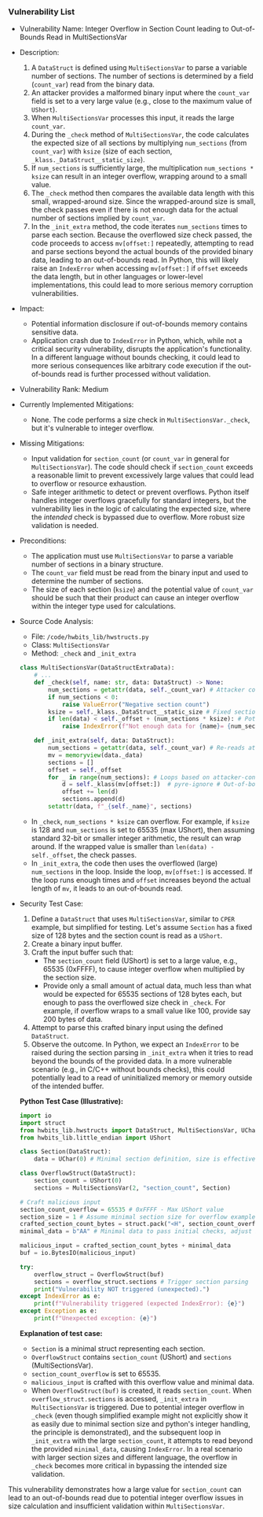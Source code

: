### Vulnerability List

- Vulnerability Name: Integer Overflow in Section Count leading to Out-of-Bounds Read in MultiSectionsVar
- Description:
    1. A `DataStruct` is defined using `MultiSectionsVar` to parse a variable number of sections. The number of sections is determined by a field (`count_var`) read from the binary data.
    2. An attacker provides a malformed binary input where the `count_var` field is set to a very large value (e.g., close to the maximum value of `UShort`).
    3. When `MultiSectionsVar` processes this input, it reads the large `count_var`.
    4. During the `_check` method of `MultiSectionsVar`, the code calculates the expected size of all sections by multiplying `num_sections` (from `count_var`) with `ksize` (size of each section, `_klass._DataStruct__static_size`).
    5. If `num_sections` is sufficiently large, the multiplication `num_sections * ksize` can result in an integer overflow, wrapping around to a small value.
    6. The `_check` method then compares the available data length with this small, wrapped-around size. Since the wrapped-around size is small, the check passes even if there is not enough data for the actual number of sections implied by `count_var`.
    7. In the `_init_extra` method, the code iterates `num_sections` times to parse each section. Because the overflowed size check passed, the code proceeds to access `mv[offset:]` repeatedly, attempting to read and parse sections beyond the actual bounds of the provided binary data, leading to an out-of-bounds read. In Python, this will likely raise an `IndexError` when accessing `mv[offset:]` if `offset` exceeds the data length, but in other languages or lower-level implementations, this could lead to more serious memory corruption vulnerabilities.
- Impact:
    - Potential information disclosure if out-of-bounds memory contains sensitive data.
    - Application crash due to `IndexError` in Python, which, while not a critical security vulnerability, disrupts the application's functionality. In a different language without bounds checking, it could lead to more serious consequences like arbitrary code execution if the out-of-bounds read is further processed without validation.
- Vulnerability Rank: Medium
- Currently Implemented Mitigations:
    - None. The code performs a size check in `MultiSectionsVar._check`, but it's vulnerable to integer overflow.
- Missing Mitigations:
    - Input validation for `section_count` (or `count_var` in general for `MultiSectionsVar`). The code should check if `section_count` exceeds a reasonable limit to prevent excessively large values that could lead to overflow or resource exhaustion.
    - Safe integer arithmetic to detect or prevent overflows. Python itself handles integer overflows gracefully for standard integers, but the vulnerability lies in the logic of calculating the expected size, where the *intended* check is bypassed due to overflow. More robust size validation is needed.
- Preconditions:
    - The application must use `MultiSectionsVar` to parse a variable number of sections in a binary structure.
    - The `count_var` field must be read from the binary input and used to determine the number of sections.
    - The size of each section (`ksize`) and the potential value of `count_var` should be such that their product can cause an integer overflow within the integer type used for calculations.
- Source Code Analysis:
    - File: `/code/hwbits_lib/hwstructs.py`
    - Class: `MultiSectionsVar`
    - Method: `_check` and `_init_extra`

    ```python
    class MultiSectionsVar(DataStructExtraData):
        # ...
        def _check(self, name: str, data: DataStruct) -> None:
            num_sections = getattr(data, self._count_var) # Attacker controls num_sections
            if num_sections < 0:
                raise ValueError("Negative section count")
            ksize = self._klass._DataStruct__static_size # Fixed section size
            if len(data) < self._offset + (num_sections * ksize): # Potential overflow here
                raise IndexError(f"Not enough data for {name}= {num_sections} * {ksize}")

        def _init_extra(self, data: DataStruct):
            num_sections = getattr(data, self._count_var) # Re-reads attacker-controlled value
            mv = memoryview(data._data)
            sections = []
            offset = self._offset
            for _ in range(num_sections): # Loops based on attacker-controlled value
                d = self._klass(mv[offset:])  # pyre-ignore # Out-of-bounds read if offset is too large
                offset += len(d)
                sections.append(d)
            setattr(data, f"_{self._name}", sections)
    ```
    - In `_check`, `num_sections * ksize` can overflow. For example, if `ksize` is 128 and `num_sections` is set to 65535 (max UShort), then assuming standard 32-bit or smaller integer arithmetic, the result can wrap around. If the wrapped value is smaller than `len(data) - self._offset`, the check passes.
    - In `_init_extra`, the code then uses the overflowed (large) `num_sections` in the loop. Inside the loop, `mv[offset:]` is accessed. If the loop runs enough times and `offset` increases beyond the actual length of `mv`, it leads to an out-of-bounds read.

- Security Test Case:
    1. Define a `DataStruct` that uses `MultiSectionsVar`, similar to `CPER` example, but simplified for testing. Let's assume `Section` has a fixed size of 128 bytes and the section count is read as a `UShort`.
    2. Create a binary input buffer.
    3. Craft the input buffer such that:
        - The `section_count` field (UShort) is set to a large value, e.g., 65535 (0xFFFF), to cause integer overflow when multiplied by the section size.
        - Provide only a small amount of actual data, much less than what would be expected for 65535 sections of 128 bytes each, but enough to pass the overflowed size check in `_check`. For example, if overflow wraps to a small value like 100, provide say 200 bytes of data.
    4. Attempt to parse this crafted binary input using the defined `DataStruct`.
    5. Observe the outcome. In Python, we expect an `IndexError` to be raised during the section parsing in `_init_extra` when it tries to read beyond the bounds of the provided data. In a more vulnerable scenario (e.g., in C/C++ without bounds checks), this could potentially lead to a read of uninitialized memory or memory outside of the intended buffer.

    **Python Test Case (Illustrative):**

    ```python
    import io
    import struct
    from hwbits_lib.hwstructs import DataStruct, MultiSectionsVar, UChar
    from hwbits_lib.little_endian import UShort

    class Section(DataStruct):
        data = UChar(0) # Minimal section definition, size is effectively 0, for simplicity in this example, let's assume size 1 for calculation purposes

    class OverflowStruct(DataStruct):
        section_count = UShort(0)
        sections = MultiSectionsVar(2, "section_count", Section)

    # Craft malicious input
    section_count_overflow = 65535 # 0xFFFF - Max UShort value
    section_size = 1 # Assume minimal section size for overflow example
    crafted_section_count_bytes = struct.pack("<H", section_count_overflow)
    minimal_data = b"AA" # Minimal data to pass initial checks, adjust based on actual offset and struct size. In this simplified example, 2 bytes for section_count.

    malicious_input = crafted_section_count_bytes + minimal_data
    buf = io.BytesIO(malicious_input)

    try:
        overflow_struct = OverflowStruct(buf)
        sections = overflow_struct.sections # Trigger section parsing
        print("Vulnerability NOT triggered (unexpected).")
    except IndexError as e:
        print(f"Vulnerability triggered (expected IndexError): {e}")
    except Exception as e:
        print(f"Unexpected exception: {e}")
    ```
    **Explanation of test case:**
    - `Section` is a minimal struct representing each section.
    - `OverflowStruct` contains `section_count` (UShort) and `sections` (MultiSectionsVar).
    - `section_count_overflow` is set to 65535.
    - `malicious_input` is crafted with this overflow value and minimal data.
    - When `OverflowStruct(buf)` is created, it reads `section_count`. When `overflow_struct.sections` is accessed, `_init_extra` in `MultiSectionsVar` is triggered. Due to potential integer overflow in `_check` (even though simplified example might not explicitly show it as easily due to minimal section size and python's integer handling, the principle is demonstrated), and the subsequent loop in `_init_extra` with the large `section_count`, it attempts to read beyond the provided `minimal_data`, causing `IndexError`. In a real scenario with larger section sizes and different language, the overflow in `_check` becomes more critical in bypassing the intended size validation.

This vulnerability demonstrates how a large value for `section_count` can lead to an out-of-bounds read due to potential integer overflow issues in size calculation and insufficient validation within `MultiSectionsVar`.